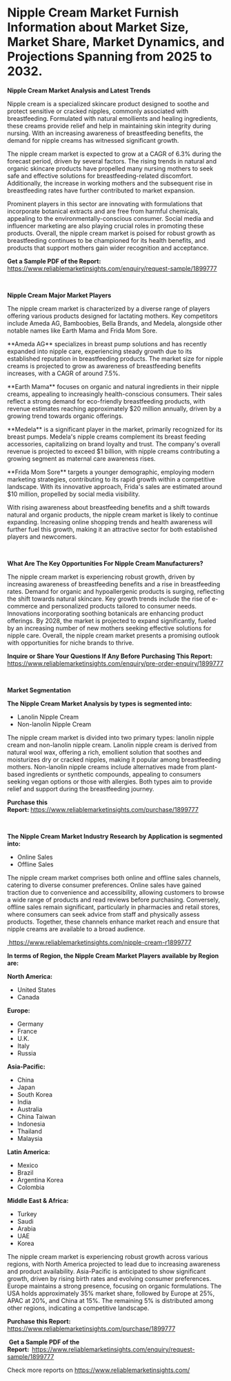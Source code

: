 <p><h1>Nipple Cream Market Furnish Information about Market Size, Market Share, Market Dynamics, and Projections Spanning from 2025 to 2032.</h1></p><p><strong>Nipple Cream Market Analysis and Latest Trends</strong></p>
<p><p>Nipple cream is a specialized skincare product designed to soothe and protect sensitive or cracked nipples, commonly associated with breastfeeding. Formulated with natural emollients and healing ingredients, these creams provide relief and help in maintaining skin integrity during nursing. With an increasing awareness of breastfeeding benefits, the demand for nipple creams has witnessed significant growth.</p><p>The nipple cream market is expected to grow at a CAGR of 6.3% during the forecast period, driven by several factors. The rising trends in natural and organic skincare products have propelled many nursing mothers to seek safe and effective solutions for breastfeeding-related discomfort. Additionally, the increase in working mothers and the subsequent rise in breastfeeding rates have further contributed to market expansion. </p><p>Prominent players in this sector are innovating with formulations that incorporate botanical extracts and are free from harmful chemicals, appealing to the environmentally-conscious consumer. Social media and influencer marketing are also playing crucial roles in promoting these products. Overall, the nipple cream market is poised for robust growth as breastfeeding continues to be championed for its health benefits, and products that support mothers gain wider recognition and acceptance.</p></p>
<p><strong>Get a Sample PDF of the Report:&nbsp;</strong> <a href="https://www.reliablemarketinsights.com/enquiry/request-sample/1899777?utm_campaign=2004&utm_medium=2&utm_source=Github&utm_content=ia&utm_term=08022025&utm_id=nipple-cream">https://www.reliablemarketinsights.com/enquiry/request-sample/1899777</a></p>
<p>&nbsp;</p>
<p><strong>Nipple Cream Major Market Players</strong></p>
<p><p>The nipple cream market is characterized by a diverse range of players offering various products designed for lactating mothers. Key competitors include Ameda AG, Bamboobies, Bella Brands, and Medela, alongside other notable names like Earth Mama and Frida Mom Sore.</p><p>**Ameda AG** specializes in breast pump solutions and has recently expanded into nipple care, experiencing steady growth due to its established reputation in breastfeeding products. The market size for nipple creams is projected to grow as awareness of breastfeeding benefits increases, with a CAGR of around 7.5%.</p><p>**Earth Mama** focuses on organic and natural ingredients in their nipple creams, appealing to increasingly health-conscious consumers. Their sales reflect a strong demand for eco-friendly breastfeeding products, with revenue estimates reaching approximately $20 million annually, driven by a growing trend towards organic offerings.</p><p>**Medela** is a significant player in the market, primarily recognized for its breast pumps. Medela's nipple creams complement its breast feeding accessories, capitalizing on brand loyalty and trust. The company's overall revenue is projected to exceed $1 billion, with nipple creams contributing a growing segment as maternal care awareness rises.</p><p>**Frida Mom Sore** targets a younger demographic, employing modern marketing strategies, contributing to its rapid growth within a competitive landscape. With its innovative approach, Frida's sales are estimated around $10 million, propelled by social media visibility.</p><p>With rising awareness about breastfeeding benefits and a shift towards natural and organic products, the nipple cream market is likely to continue expanding. Increasing online shopping trends and health awareness will further fuel this growth, making it an attractive sector for both established players and newcomers.</p></p>
<p>&nbsp;</p>
<p><strong>What Are The Key Opportunities For Nipple Cream Manufacturers?</strong></p>
<p><p>The nipple cream market is experiencing robust growth, driven by increasing awareness of breastfeeding benefits and a rise in breastfeeding rates. Demand for organic and hypoallergenic products is surging, reflecting the shift towards natural skincare. Key growth trends include the rise of e-commerce and personalized products tailored to consumer needs. Innovations incorporating soothing botanicals are enhancing product offerings. By 2028, the market is projected to expand significantly, fueled by an increasing number of new mothers seeking effective solutions for nipple care. Overall, the nipple cream market presents a promising outlook with opportunities for niche brands to thrive.</p></p>
<p><strong>Inquire or Share Your Questions If Any Before Purchasing This Report:</strong> <a href="https://www.reliablemarketinsights.com/enquiry/pre-order-enquiry/1899777?utm_campaign=2004&utm_medium=2&utm_source=Github&utm_content=ia&utm_term=08022025&utm_id=nipple-cream">https://www.reliablemarketinsights.com/enquiry/pre-order-enquiry/1899777</a></p>
<p>&nbsp;</p>
<p><strong>Market Segmentation</strong></p>
<p><strong>The Nipple Cream Market Analysis by types is segmented into:</strong></p>
<p><ul><li>Lanolin Nipple Cream</li><li>Non-lanolin Nipple Cream</li></ul></p>
<p><p>The nipple cream market is divided into two primary types: lanolin nipple cream and non-lanolin nipple cream. Lanolin nipple cream is derived from natural wool wax, offering a rich, emollient solution that soothes and moisturizes dry or cracked nipples, making it popular among breastfeeding mothers. Non-lanolin nipple creams include alternatives made from plant-based ingredients or synthetic compounds, appealing to consumers seeking vegan options or those with allergies. Both types aim to provide relief and support during the breastfeeding journey.</p></p>
<p><strong>Purchase this Report:&nbsp;</strong><a href="https://www.reliablemarketinsights.com/purchase/1899777?utm_campaign=2004&utm_medium=2&utm_source=Github&utm_content=ia&utm_term=08022025&utm_id=nipple-cream">https://www.reliablemarketinsights.com/purchase/1899777</a></p>
<p>&nbsp;</p>
<p><strong>The Nipple Cream Market Industry Research by Application is segmented into:</strong></p>
<p><ul><li>Online Sales</li><li>Offline Sales</li></ul></p>
<p><p>The nipple cream market comprises both online and offline sales channels, catering to diverse consumer preferences. Online sales have gained traction due to convenience and accessibility, allowing customers to browse a wide range of products and read reviews before purchasing. Conversely, offline sales remain significant, particularly in pharmacies and retail stores, where consumers can seek advice from staff and physically assess products. Together, these channels enhance market reach and ensure that nipple creams are available to a broad audience.</p></p>
<p><a href="https://www.reliablemarketinsights.com/nipple-cream-r1899777?utm_campaign=2004&utm_medium=2&utm_source=Github&utm_content=ia&utm_term=08022025&utm_id=nipple-cream">&nbsp;https://www.reliablemarketinsights.com/nipple-cream-r1899777</a></p>
<p><strong>In terms of Region, the Nipple Cream Market Players available by Region are:</strong></p>
<p>
    <p> <strong> North America: </strong>
        <ul>
            <li>United States</li>
            <li>Canada</li>
        </ul>
        </p> 
    <p> <strong> Europe: </strong>
        <ul>
            <li>Germany</li>
            <li>France</li>
            <li>U.K.</li>
            <li>Italy</li>
            <li>Russia</li>
        </ul>
        </p> 
    <p> <strong> Asia-Pacific: </strong>
        <ul>
            <li>China</li>
            <li>Japan</li>
            <li>South Korea</li>
            <li>India</li>
            <li>Australia</li>
            <li>China Taiwan</li>
            <li>Indonesia</li>
            <li>Thailand</li>
            <li>Malaysia</li>
        </ul>
        </p> 
    <p> <strong> Latin America: </strong>
        <ul>
            <li>Mexico</li>
            <li>Brazil</li>
            <li>Argentina Korea</li>
            <li>Colombia</li>
        </ul>
        </p> 
    <p> <strong> Middle East & Africa: </strong>
        <ul>
            <li>Turkey</li>
            <li>Saudi</li>
            <li>Arabia</li>
            <li>UAE</li>
            <li>Korea</li>
        </ul>
    </p>
    </p>
<p><p>The nipple cream market is experiencing robust growth across various regions, with North America projected to lead due to increasing awareness and product availability. Asia-Pacific is anticipated to show significant growth, driven by rising birth rates and evolving consumer preferences. Europe maintains a strong presence, focusing on organic formulations. The USA holds approximately 35% market share, followed by Europe at 25%, APAC at 20%, and China at 15%. The remaining 5% is distributed among other regions, indicating a competitive landscape.</p></p>
<p><strong>Purchase this Report: </strong><a href="https://www.reliablemarketinsights.com/purchase/1899777?utm_campaign=2004&utm_medium=2&utm_source=Github&utm_content=ia&utm_term=08022025&utm_id=nipple-cream">https://www.reliablemarketinsights.com/purchase/1899777</a></p>
<p>&nbsp;<strong>Get a Sample PDF of the Report:&nbsp;&nbsp;</strong><a href="https://www.reliablemarketinsights.com/enquiry/request-sample/1899777?utm_campaign=2004&utm_medium=2&utm_source=Github&utm_content=ia&utm_term=08022025&utm_id=nipple-cream">https://www.reliablemarketinsights.com/enquiry/request-sample/1899777</a></p>
<p><strong></strong></p>
<p>Check more reports on <a href="https://www.reliablemarketinsights.com/?utm_campaign=2004&utm_medium=2&utm_source=Github&utm_content=ia&utm_term=08022025&utm_id=nipple-cream">https://www.reliablemarketinsights.com/</a></p>